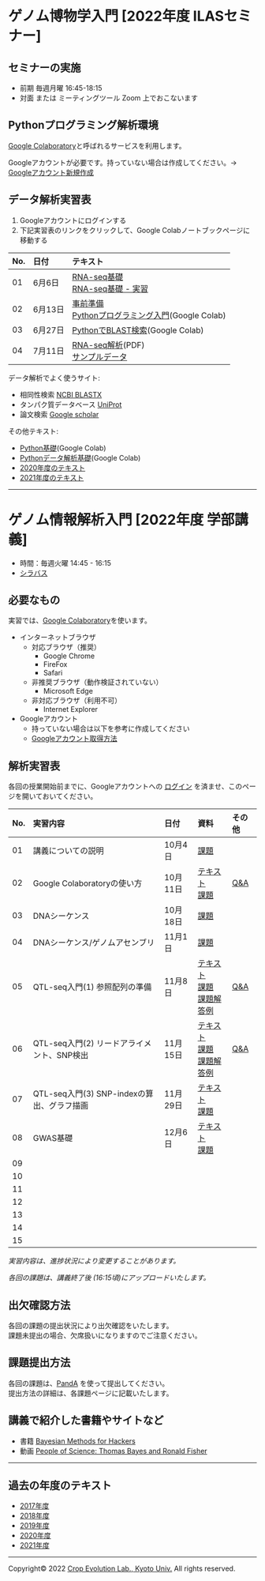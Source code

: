 <a name="section1"></a>
# ゲノム博物学入門 [2022年度 ILASセミナー]

## セミナーの実施
- 前期 毎週月曜 16:45-18:15
- 対面 または ミーティングツール Zoom 上でおこないます

## Pythonプログラミング解析環境
[Google Colaboratory](https://colab.research.google.com/notebooks/welcome.ipynb)と呼ばれるサービスを利用します。

Googleアカウントが必要です。持っていない場合は作成してください。→ [Googleアカウント新規作成](https://accounts.google.com/signup/v2/webcreateaccount?continue=https%3A%2F%2Fwww.google.co.jp%2F&hl=ja&gmb=exp&biz=false&flowName=GlifWebSignIn&flowEntry=SignUp)


## データ解析実習表
1. Googleアカウントにログインする
1. 下記実習表のリンクをクリックして、Google Colabノートブックページに移動する

| No. | 日付 | テキスト |
|:---|:---|:---|
| 01 | 6月6日 | [RNA-seq基礎](https://github.com/CropEvol/lecture/blob/master/ILAS_2022/RNAseq_intro/ILAS_2206.pdf)<br>[RNA-seq基礎 - 実習](./ILAS_2022/RNAseq_intro/ILAS_2206_train.md) |
| 02 | 6月13日 | [事前準備](./ILAS_2022/01/L01_requirements.md)<br>[Pythonプログラミング入門](https://colab.research.google.com/github/CropEvol/lecture/blob/master/ILAS_2022/RNAseq_intro/RNAseq_analysis_Intro.ipynb)(Google Colab) |
| 03 | 6月27日 | [PythonでBLAST検索](https://colab.research.google.com/github/CropEvol/lecture/blob/master/ILAS_2022/RNAseq_intro/RNAseq_analysis_BLAST.ipynb)(Google Colab) |
| 04 | 7月11日 | [RNA-seq解析](https://github.com/CropEvol/lecture/blob/master/ILAS_2022/RNAseq_intro/ILAS_2207.pdf)(PDF)<br>[サンプルデータ](https://drive.google.com/drive/folders/1qDryCj-yPjIBbNBV7FF0zMPU1oOJUU6U?usp=sharing) |

データ解析でよく使うサイト:
- 相同性検索 [NCBI BLASTX](https://blast.ncbi.nlm.nih.gov/Blast.cgi?PROGRAM=blastx&PAGE_TYPE=BlastSearch&LINK_LOC=blasthome)
- タンパク質データベース [UniProt](https://www.uniprot.org/)
- 論文検索 [Google scholar](https://scholar.google.co.jp/)


その他テキスト:
- [Python基礎](https://colab.research.google.com/github/CropEvol/lecture/blob/master/ILAS_2022/01/L01_python_basis.ipynb)(Google Colab)
- [Pythonデータ解析基礎](https://colab.research.google.com/github/CropEvol/lecture/blob/master/ILAS_2022/02/L02_python_analysis.ipynb)(Google Colab)
- [2020年度のテキスト](https://github.com/CropEvol/lecture/tree/2020)
- [2021年度のテキスト](https://github.com/CropEvol/lecture/tree/2021)


---

<a name="section2"></a>
# ゲノム情報解析入門 [2022年度 学部講義]

- 時間：毎週火曜 14:45 - 16:15  
- [シラバス](https://ocw.kyoto-u.ac.jp/syllabus/?act=detail&syllabus_id=agr_5140&year=2022)

## 必要なもの
実習では、[Google Colaboratory](https://colab.research.google.com/notebooks/welcome.ipynb)を使います。  
- インターネットブラウザ
  - 対応ブラウザ（推奨）
    - Google Chrome
    - FireFox
    - Safari
  - 非推奨ブラウザ（動作検証されていない）
    - Microsoft Edge
  - 非対応ブラウザ（利用不可）
    - Internet Explorer
- Googleアカウント
  - 持っていない場合は以下を参考に作成してください
  - [Googleアカウント取得方法](https://github.com/CropEvol/lecture/blob/master/textbook_2019/L02_create_google_acount.md)


## 解析実習表

各回の授業開始前までに、Googleアカウントへの [ログイン](https://www.google.com/accounts/login) を済ませ、このページを開いておいてください。

| No. | 実習内容 | 日付 | 資料 | その他 |
|:---|:---|:---|:---|:---|
|01| 講義についての説明 | 10月4日 | [課題](https://panda.ecs.kyoto-u.ac.jp/x/1HTMEU) |  |
|02| Google Colaboratoryの使い方 | 10月11日 | [テキスト](https://colab.research.google.com/github/CropEvol/lecture/blob/master/textbook_2022/First_GoogleColab.ipynb)<br>[課題](https://panda.ecs.kyoto-u.ac.jp/x/1HTMEU) | [Q&A](https://github.com/CropEvol/lecture/blob/master/textbook_2022/L02_QA.md) |
|03| DNAシーケンス | 10月18日 | [課題](https://panda.ecs.kyoto-u.ac.jp/x/1HTMEU) |  |
|04| DNAシーケンス/ゲノムアセンブリ | 11月1日 | [課題](https://panda.ecs.kyoto-u.ac.jp/x/1HTMEU) | |
|05| QTL-seq入門(1) 参照配列の準備 | 11月8日 | [テキスト](https://colab.research.google.com/github/CropEvol/lecture/blob/master/textbook_2022/QTLseq_1.ipynb)<br>[課題](https://colab.research.google.com/github/CropEvol/lecture/blob/master/textbook_2022/QTLseq_1_hw.ipynb)<br>[課題解答例](https://colab.research.google.com/github/CropEvol/lecture/blob/master/textbook_2022/QTLseq_1_hw_ans.ipynb) | [Q&A](https://github.com/CropEvol/lecture/blob/master/textbook_2022/L05_QA.md) |
|06| QTL-seq入門(2) リードアライメント、SNP検出 | 11月15日 | [テキスト](https://colab.research.google.com/github/CropEvol/lecture/blob/master/textbook_2022/QTLseq_2.ipynb)<br>[課題](https://colab.research.google.com/github/CropEvol/lecture/blob/master/textbook_2022/QTLseq_2_hw.ipynb)<br>[課題解答例](https://colab.research.google.com/github/CropEvol/lecture/blob/master/textbook_2022/QTLseq_2_hw_ans.ipynb) | [Q&A](https://github.com/CropEvol/lecture/blob/master/textbook_2022/L06_QA.md) |
|07| QTL-seq入門(3) SNP-indexの算出、グラフ描画 | 11月29日 | [テキスト](https://colab.research.google.com/github/CropEvol/lecture/blob/master/textbook_2022/QTLseq_3.ipynb)<br>[課題](https://colab.research.google.com/github/CropEvol/lecture/blob/master/textbook_2022/QTLseq_3_hw.ipynb) | |
|08| GWAS基礎 | 12月6日 | [テキスト](https://colab.research.google.com/github/CropEvol/lecture/blob/master/textbook_2022/GWAS.ipynb)<br>[課題]() | |
|09| | | | |
|10| | | | |
|11| | | | |
|12| | | | |
|13| | | | |
|14| | | | |
|15| | | | |

_実習内容は、進捗状況により変更することがあります。_

_各回の課題は、講義終了後 (16:15頃)にアップロードいたします。_

## 出欠確認方法
各回の課題の提出状況により出欠確認をいたします。  
課題未提出の場合、欠席扱いになりますのでご注意ください。  


## 課題提出方法
各回の課題は、[PandA](https://panda.ecs.kyoto-u.ac.jp/portal/login) を使って提出してください。  
提出方法の詳細は、各課題ページに記載いたします。

## 講義で紹介した書籍やサイトなど
- 書籍 [Bayesian Methods for Hackers](https://camdavidsonpilon.github.io/Probabilistic-Programming-and-Bayesian-Methods-for-Hackers/)
- 動画 [People of Science: Thomas Bayes and Ronald Fisher
](https://g.co/arts/FjZasjDGQzKRFtvt7)


---

<a name="section4"></a>
## 過去の年度のテキスト
- [2017年度](https://github.com/CropEvol/lecture/tree/2017)
- [2018年度](https://github.com/CropEvol/lecture/tree/2018)
- [2019年度](https://github.com/CropEvol/lecture/tree/2019)
- [2020年度](https://github.com/CropEvol/lecture/tree/2020)
- [2021年度](https://github.com/CropEvol/lecture/tree/2021)


---
Copyright&copy; 2022 [Crop Evolution Lab., Kyoto Univ.](http://www.crop-evolution.kais.kyoto-u.ac.jp/) All rights reserved.
